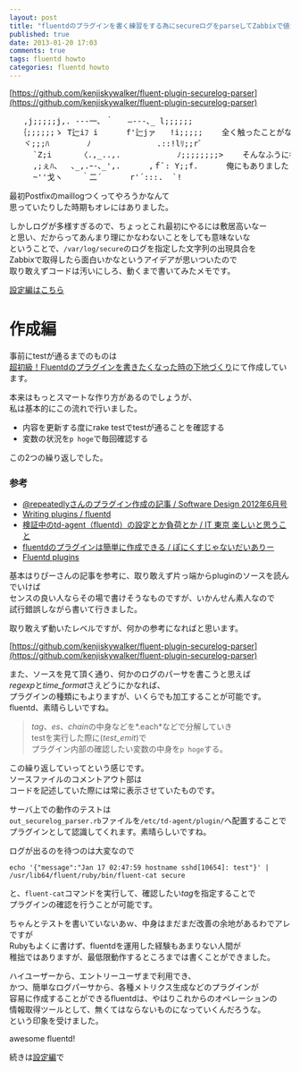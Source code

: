 ```yaml
---
layout: post
title: "fluentdのプラグインを書く練習をする為にsecureログをparseしてZabbixで値が取得できるようにしてみた(作成編)"
published: true
date: 2013-01-20 17:03
comments: true
tags: fluentd howto
categories: fluentd howto
---
```


[https://github.com/kenjiskywalker/fluent-plugin-securelog-parser](https://github.com/kenjiskywalker/fluent-plugin-securelog-parser)

<pre>
   ,j;;;;;j,. ---一､ ｀   ―--‐､_ l;;;;;;  
  ｛;;;;;;ゝ T辷iﾌ i      f'辷jァ   !i;;;;;    全く触ったことがなくてもpluginを書いたらfluentdがわかる  
   ヾ;;;ﾊ        ﾉ              .::!lﾘ;;rﾞ  
     `Z;i      〈.,_..,.            ﾉ;;;;;;;;>    そんなふうに考えていた時期が  
     ,;ぇﾊ、  ､_,.ｰ-､_',.      ,ｆﾞ: Y;;f.      俺にもありました  
     ~''戈ヽ    ｀二´      r'´:::.  `!  
</pre>

最初Postfixのmaillogつくってやろうかなんて  
思っていたりした時期もオレにはありました。

しかしログが多様すぎるので、ちょっとこれ最初にやるには敷居高いなー  
と思い、だからってあんまり理にかなわないことをしても意味ないな  
ということで、`/var/log/secure`のログを指定した文字列の出現具合を  
Zabbixで取得したら面白いかなというアイデアが思いついたので  
取り敢えずコードは汚いにしろ、動くまで書いてみたメモです。  

[設定編はこちら](http://blog.kenjiskywalker.org/blog/2013/01/20/fluentd-plugin-create-newbie/)


# 作成編

事前にtestが通るまでのものは  
[超初級！Fluentdのプラグインを書きたくなった時の下地づくり](http://blog.kenjiskywalker.org/blog/2013/01/05/fluent-pluing/)にて作成しています。  

本来はもっとスマートな作り方があるのでしょうが、  
私は基本的にこの流れで行いました。

 - 内容を更新する度にrake testでtestが通ることを確認する
 - 変数の状況を`p hoge`で毎回確認する

この2つの繰り返しでした。  

### 参考

 - [@repeatedlyさんのプラグイン作成の記事 / Software Design 2012年6月号](http://gihyo.jp/magazine/SD/archive/2012/201206)
 - [Writing plugins / fluentd](http://docs.fluentd.org/articles/plugin-development)
 - [検証中のtd-agent（fluentd）の設定とか負荷とか / IT 東京 楽しいと思うこと](http://d.hatena.ne.jp/mikeda/20120704/1341363870)
 - [fluentdのプラグインは簡単に作成できる / ぽにくすじゃないだいありー](http://d.hatena.ne.jp/erukiti/20120205/1328452455)
 - [Fluentd plugins](http://fluentd.org/plugin/)

基本はりぴーさんの記事を参考に、取り敢えず片っ端からpluginのソースを読んでいけば  
センスの良い人ならその場で書けそうなものですが、いかんせん素人なので  
試行錯誤しながら書いて行きました。  

取り敢えず動いたレベルですが、何かの参考になればと思います。  

[https://github.com/kenjiskywalker/fluent-plugin-securelog-parser](https://github.com/kenjiskywalker/fluent-plugin-securelog-parser)

また、ソースを見て頂く通り、何かのログのパーサを書こうと思えば  
*regexp*と*time_format*さえどうにかなれば、  
プラグインの種類にもよりますが、いくらでも加工することが可能です。  
fluentd、素晴らしいですね。

> *tag*、*es*、*chain*の中身などを*.each*などで分解していき  
> testを実行した際に(*test_emit*)で  
> プラグイン内部の確認したい変数の中身を`p hoge`する。

この繰り返していってという感じです。  
ソースファイルのコメントアウト部は  
コードを記述していた際には常に表示させていたものです。

サーバ上での動作のテストは  
`out_securelog_parser.rb`ファイルを`/etc/td-agent/plugin/`へ配置することで  
プラグインとして認識してくれます。素晴らしいですね。
  
ログが出るのを待つのは大変なので  
```
echo '{"message":"Jan 17 02:47:59 hostname sshd[10654]: test"}' | /usr/lib64/fluent/ruby/bin/fluent-cat secure
```
と、`fluent-cat`コマンドを実行して、確認したい*tag*を指定することで  
プラグインの確認を行うことが可能です。

ちゃんとテストを書いていないあｗ、中身はまだまだ改善の余地があるわでアレですが  
Rubyもよくに書けず、fluentdを運用した経験もあまりない人間が  
稚拙ではありますが、最低限動作するところまでは書くことができました。

ハイユーザーから、エントリーユーザまで利用でき、  
かつ、簡単なログパーサから、各種メトリクス生成などのプラグインが  
容易に作成することができるfluentdは、やはりこれからのオペレーションの  
情報取得ツールとして、無くてはならないものになっていくんだろうな。  
という印象を受けました。

awesome fluentd!

続きは[設定編](http://blog.kenjiskywalker.org/blog/2013/01/20/fluentd-plugin-create-newbie/)で

